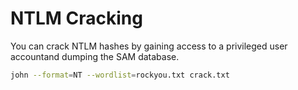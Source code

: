 # NTLM Cracking
You can crack NTLM hashes by gaining access to a privileged user accountand dumping the SAM database.

```sh
john --format=NT --wordlist=rockyou.txt crack.txt
```
